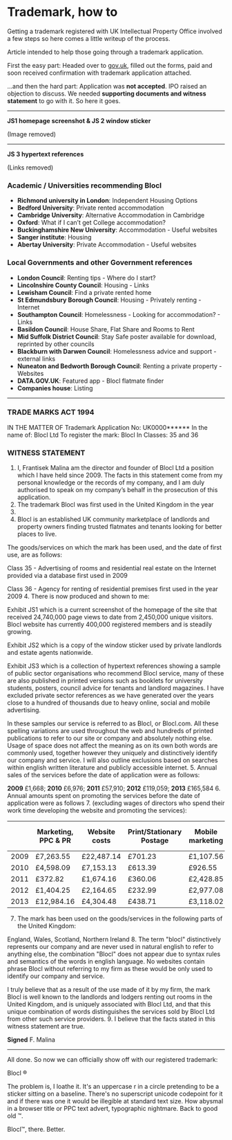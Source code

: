Trademark, how to
=================

Getting a trademark registered with UK Intellectual Property
Office involved a few steps so here comes a little writeup of the process.

Article intended to help those going through a trademark application.

First the easy part: Headed over to [gov.uk](https://www.gov.uk/how-to-register-a-trade-mark), filled out
the forms, paid and soon received confirmation with trademark
application attached.

…and then the hard part: Application was **not accepted**. IPO raised an
objection to discuss. We needed **supporting documents and witness statement**
to go with it. So here it goes.

---

**JS1 homepage screenshot & JS 2 window sticker**

(Image removed)

---

**JS 3 hypertext references**

(Links removed)

### Academic / Universities recommending Blocl
* **Richmond university in London**: Independent Housing Options
* **Bedford University**: Private rented accommodation
* **Cambridge University**: Alternative Accommodation in Cambridge
* **Oxford**: What if I can’t get College accommodation?
* **Buckinghamshire New University**: Accommodation - Useful websites
* **Sanger institute**: Housing
* **Abertay University**: Private Accommodation - Useful websites

### Local Governments and other Government references

* **London Council**: Renting tips - Where do I start?
* **Lincolnshire County Council**: Housing - Links
* **Lewisham Council**: Find a private rented home 
* **St Edmundsbury Borough Council**: Housing - Privately renting - Internet
* **Southampton Council**: Homelessness - Looking for accommodation? - Links
* **Basildon Council**: House Share, Flat Share and Rooms to Rent
* **Mid Suffolk District Council**: Stay Safe poster available for download,
    reprinted by other councils
* **Blackburn with Darwen Council**: Homelessness advice and support - external links
* **Nuneaton and Bedworth Borough Council**: Renting a private property - Websites
* **DATA.GOV.UK**: Featured app - Blocl flatmate finder
* **Companies house**: Listing

---

### TRADE MARKS ACT 1994

IN THE MATTER OF Trademark
Application No: UK0000******
In the name of: Blocl Ltd
To register the mark: Blocl
In Classes: 35 and 36

### WITNESS STATEMENT

1. I, Frantisek Malina am the director and founder of Blocl Ltd a
position which I have held since 2009. The facts in this statement come from my
personal knowledge or the records of my company, and I am duly authorised to
speak on my company’s behalf in the prosecution of this application.
2. The trademark Blocl was first used in the United Kingdom in the year
2008.
3. Blocl is an established UK community marketplace of landlords and
property owners finding trusted flatmates and tenants looking for better places
to live.

The goods/services on which the mark has been used, and the date of first use,
are as follows:

Class 35 - Advertising of rooms and residential real estate on the Internet
provided via a database first used in 2009

Class 36 - Agency for renting of residential premises first used in the year 2009
4. There is now produced and shown to me:

Exhibit JS1 which is a current screenshot of the homepage of the site that
received 24,740,000 page views to date from 2,450,000 unique visitors.
Blocl website has currently 400,000 registered members and is steadily growing.

Exhibit JS2 which is a copy of the window sticker used by private landlords and
estate agents nationwide.

Exhibit JS3 which is a collection of hypertext references showing a sample of
public sector organisations who recommend Blocl service, many of these
are also published in printed versions such as booklets for university students,
posters, council advice for tenants and landlord magazines. I have excluded
private sector references as we have generated over the years close to a hundred
of thousands due to heavy online, social and mobile advertising.

In these samples our service is referred to as Blocl, or Blocl.com.
All these spelling variations are used
throughout the web and hundreds of printed publications to refer to our site or
company and absolutely nothing else. Usage of space does not affect the meaning
as on its own both words are commonly used, together however they uniquely and
distinctively identify our company and service. I will also outline exclusions
based on searches within english written literature and publicly accessible
internet.
5. Annual sales of the services before the date of application were as follows:  

**2009** £1,668; **2010** £6,976; **2011** £57,910; **2012** £119,059; **2013** £165,584
6. Annual amounts spent on promoting the services before the date of application were as follows
7. (excluding wages of directors who spend their work time developing the website and promoting the services):  

|      | Marketing, PPC & PR | Website costs | Print/Stationary Postage | Mobile marketing | Marketing staff wages | Total   |
|------|---------------------|---------------|--------------------------|------------------|-----------------------|---------|
| 2009 | £7,263.55           | £22,487.14    | £701.23                  | £1,107.56        | £0.00                 | £31,560 |
| 2010 | £4,598.09           | £7,153.13     | £613.39                  | £926.55          | £0.00                 | £13,290 |
| 2011 | £372.82             | £1,674.16     | £360.06                  | £2,428.85        | £5,239.07             | £10,075 |
| 2012 | £1,404.25           | £2,164.65     | £232.99                  | £2,977.08        | £9,003.68             | £15,783 |
| 2013 | £12,984.16          | £4,304.48     | £438.71                  | £3,118.02        | £10,640.63            | £31,486 |

7. The mark has been used on the goods/services in the following parts of the United Kingdom:  

 England, Wales, Scotland, Northern Ireland
8. The term "blocl" distinctively represents our
company and are never used in natural english to refer to anything else, the
combination "Blocl" does not appear due to syntax rules and semantics
of the words in english language. No websites contain phrase Blocl
without referring to my firm as these would be only used to
identify our company and service.

I truly believe that as a result of the use made of it by my firm, the mark
Blocl is well known to the landlords and lodgers renting out rooms in
the United Kingdom, and is uniquely associated with Blocl Ltd, and that
this unique combination of words distinguishes the services sold by Blocl Ltd
from other such service providers.
9. I believe that the facts stated in this witness statement are true.

**Signed** F. Malina

---

All done. So now we can officially show off with our registered trademark:

Blocl ®

The problem is, I loathe it. It's an uppercase r in a circle pretending to be a
sticker sitting on a baseline. There's no superscript unicode codepoint for it
and if there was one it would be illegible at standard text size. How abysmal in
a browser title or PPC text advert, typographic nightmare. Back to good old ™.

Blocl™, there. Better.
